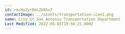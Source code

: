 ```yaml
---
id: recHxZyrDmLZG8hx7
contactImage: ../assets/transportation-icon1.png
name: City of San Antonio Transportation Department
Last Modified: 2022-05-03T19:56:21.000Z
---
```

